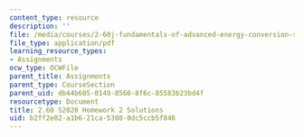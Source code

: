```yaml
---
content_type: resource
description: ''
file: /media/courses/2-60j-fundamentals-of-advanced-energy-conversion-spring-2020/b2ff2e02a1b621ca53080dc5ccb5f846_MIT2_60s20_hw2_sol.pdf
file_type: application/pdf
learning_resource_types:
- Assignments
ocw_type: OCWFile
parent_title: Assignments
parent_type: CourseSection
parent_uid: db44b605-0149-8560-8f6c-85583b23bd4f
resourcetype: Document
title: 2.60 S2020 Homework 2 Solutions
uid: b2ff2e02-a1b6-21ca-5308-0dc5ccb5f846
---
```


